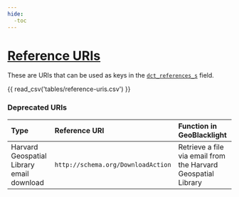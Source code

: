 ```yaml
---
hide:
  -toc
---
```


# [Reference URIs](../ogm-aardvark#references)

These are URIs that can be used as keys in the [`dct_references_s`](../ogm-aardvark#references) field.

{{ read_csv('tables/reference-uris.csv') }}




### Deprecated URIs


| Type                      | Reference URI                                   | Function in GeoBlacklight               |
|:--------------------------|:------------------------------------------------|:----------------------------------------|
| Harvard Geospatial Library email download | `http://schema.org/DownloadAction` | Retrieve a file via email from the Harvard Geospatial Library |
